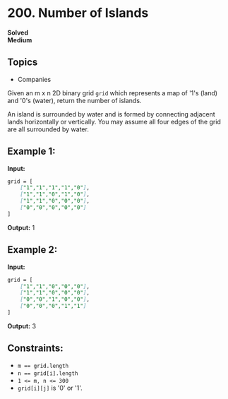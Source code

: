 # 200. Number of Islands

**Solved**  
**Medium**

## Topics
- Companies

Given an m x n 2D binary grid `grid` which represents a map of '1's (land) and '0's (water), return the number of islands.

An island is surrounded by water and is formed by connecting adjacent lands horizontally or vertically. You may assume all four edges of the grid are all surrounded by water.

## Example 1:

**Input:** 
```markdown
grid = [
    ["1","1","1","1","0"],
    ["1","1","0","1","0"],
    ["1","1","0","0","0"],
    ["0","0","0","0","0"]
]
```
**Output:** 1

## Example 2:

**Input:** 
```markdown
grid = [
    ["1","1","0","0","0"],
    ["1","1","0","0","0"],
    ["0","0","1","0","0"],
    ["0","0","0","1","1"]
]
```
**Output:** 3

## Constraints:

- `m == grid.length`
- `n == grid[i].length`
- `1 <= m, n <= 300`
- `grid[i][j]` is '0' or '1'.